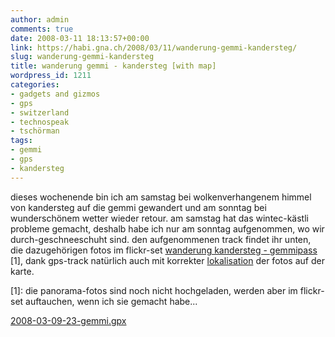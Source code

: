 ```yaml
---
author: admin
comments: true
date: 2008-03-11 18:13:57+00:00
link: https://habi.gna.ch/2008/03/11/wanderung-gemmi-kandersteg/
slug: wanderung-gemmi-kandersteg
title: wanderung gemmi - kandersteg [with map]
wordpress_id: 1211
categories:
- gadgets and gizmos
- gps
- switzerland
- technospeak
- tschörman
tags:
- gemmi
- gps
- kandersteg
---
```


dieses wochenende bin ich am samstag bei wolkenverhangenem himmel von kandersteg auf die gemmi gewandert und am sonntag bei wunderschönem wetter wieder retour. am samstag hat das wintec-kästli probleme gemacht, deshalb habe ich nur am sonntag aufgenommen, wo wir durch-geschneeschuht sind. den aufgenommenen track findet ihr unten, die dazugehörigen fotos im flickr-set [wanderung kandersteg - gemmipass](https://habi.gna.ch/pictures/set.php?id=72157604090614927&title=Wanderung+Kandersteg+-+Gemmipass) [1], dank gps-track natürlich auch mit korrekter [lokalisation](https://www.flickr.com/photos/habi/sets/72157604090614927/map) der fotos auf der karte.




[1]: die panorama-fotos sind noch nicht hochgeladen, werden aber im flickr-set auftauchen, wenn ich sie gemacht habe...




[2008-03-09-23-gemmi.gpx](https://habi.gna.ch/wp-content/uploads/2008/03/2008-03-09-23-gemmi.gpx)




